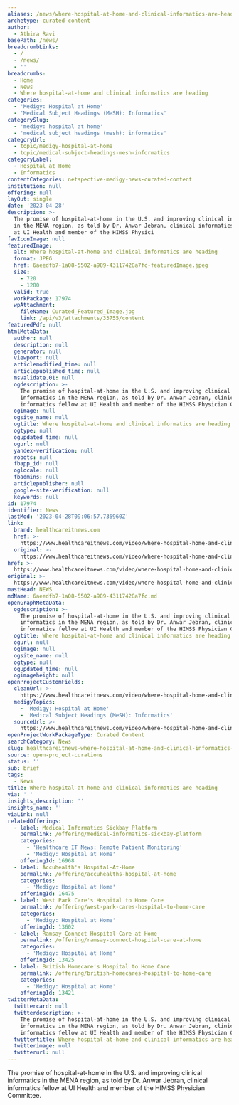 ```yaml
---
aliases: /news/where-hospital-at-home-and-clinical-informatics-are-heading
archetype: curated-content
author:
  - Athira Ravi
basePath: /news/
breadcrumbLinks:
  - /
  - /news/
  - ''
breadcrumbs:
  - Home
  - News
  - Where hospital-at-home and clinical informatics are heading
categories:
  - 'Medigy: Hospital at Home'
  - 'Medical Subject Headings (MeSH): Informatics'
categorySlug:
  - 'medigy: hospital at home'
  - 'medical subject headings (mesh): informatics'
categoryUrl:
  - topic/medigy-hospital-at-home
  - topic/medical-subject-headings-mesh-informatics
categoryLabel:
  - Hospital at Home
  - Informatics
contentCategories: netspective-medigy-news-curated-content
institution: null
offering: null
layOut: single
date: '2023-04-28'
description: >-
  The promise of hospital-at-home in the U.S. and improving clinical informatics
  in the MENA region, as told by Dr. Anwar Jebran, clinical informatics fellow
  at UI Health and member of the HIMSS Physici
favIconImage: null
featuredImage:
  alt: Where hospital-at-home and clinical informatics are heading
  format: JPEG
  href: 6aeedfb7-1a08-5502-a989-43117428a7fc-featuredImage.jpeg
  size:
    - 720
    - 1280
  valid: true
  workPackage: 17974
  wpAttachment:
    fileName: Curated_Featured_Image.jpg
    link: /api/v3/attachments/33755/content
featuredPdf: null
htmlMetaData:
  author: null
  description: null
  generator: null
  viewport: null
  articlemodified_time: null
  articlepublished_time: null
  msvalidate.01: null
  ogdescription: >-
    The promise of hospital-at-home in the U.S. and improving clinical
    informatics in the MENA region, as told by Dr. Anwar Jebran, clinical
    informatics fellow at UI Health and member of the HIMSS Physician Committee.
  ogimage: null
  ogsite_name: null
  ogtitle: Where hospital-at-home and clinical informatics are heading
  ogtype: null
  ogupdated_time: null
  ogurl: null
  yandex-verification: null
  robots: null
  fbapp_id: null
  oglocale: null
  fbadmins: null
  articlepublisher: null
  google-site-verification: null
  keywords: null
id: 17974
identifier: News
lastMod: '2023-04-28T09:06:57.736960Z'
link:
  brand: healthcareitnews.com
  href: >-
    https://www.healthcareitnews.com/video/where-hospital-home-and-clinical-informatics-are-heading
  original: >-
    https://www.healthcareitnews.com/video/where-hospital-home-and-clinical-informatics-are-heading
href: >-
  https://www.healthcareitnews.com/video/where-hospital-home-and-clinical-informatics-are-heading
original: >-
  https://www.healthcareitnews.com/video/where-hospital-home-and-clinical-informatics-are-heading
mastHead: NEWS
mdName: 6aeedfb7-1a08-5502-a989-43117428a7fc.md
openGraphMetaData:
  ogdescription: >-
    The promise of hospital-at-home in the U.S. and improving clinical
    informatics in the MENA region, as told by Dr. Anwar Jebran, clinical
    informatics fellow at UI Health and member of the HIMSS Physician Committee.
  ogtitle: Where hospital-at-home and clinical informatics are heading
  ogurl: null
  ogimage: null
  ogsite_name: null
  ogtype: null
  ogupdated_time: null
  ogimageheight: null
openProjectCustomFields:
  cleanUrl: >-
    https://www.healthcareitnews.com/video/where-hospital-home-and-clinical-informatics-are-heading
  medigyTopics:
    - 'Medigy: Hospital at Home'
    - 'Medical Subject Headings (MeSH): Informatics'
  sourceUrl: >-
    https://www.healthcareitnews.com/video/where-hospital-home-and-clinical-informatics-are-heading
openProjectWorkPackageType: Curated Content
searchCategory: News
slug: healthcareitnews-where-hospital-at-home-and-clinical-informatics-are-heading
source: open-project-curations
status: ''
sub: brief
tags:
  - News
title: Where hospital-at-home and clinical informatics are heading
via: ' '
insights_description: ''
insights_name: ''
viaLink: null
relatedOfferings:
  - label: Medical Informatics Sickbay Platform
    permalink: /offering/medical-informatics-sickbay-platform
    categories:
      - 'Healthcare IT News: Remote Patient Monitoring'
      - 'Medigy: Hospital at Home'
    offeringId: 16968
  - label: Accuhealth's Hospital-At-Home
    permalink: /offering/accuhealths-hospital-at-home
    categories:
      - 'Medigy: Hospital at Home'
    offeringId: 16475
  - label: West Park Care's Hospital to Home Care
    permalink: /offering/west-park-cares-hospital-to-home-care
    categories:
      - 'Medigy: Hospital at Home'
    offeringId: 13602
  - label: Ramsay Connect Hospital Care at Home
    permalink: /offering/ramsay-connect-hospital-care-at-home
    categories:
      - 'Medigy: Hospital at Home'
    offeringId: 13425
  - label: British Homecare's Hospital to Home Care
    permalink: /offering/british-homecares-hospital-to-home-care
    categories:
      - 'Medigy: Hospital at Home'
    offeringId: 13421
twitterMetaData:
  twittercard: null
  twitterdescription: >-
    The promise of hospital-at-home in the U.S. and improving clinical
    informatics in the MENA region, as told by Dr. Anwar Jebran, clinical
    informatics fellow at UI Health and member of the HIMSS Physician Committee.
  twittertitle: Where hospital-at-home and clinical informatics are heading
  twitterimage: null
  twitterurl: null
---
```

<p>The promise of hospital-at-home in the U.S. and improving clinical informatics in the MENA region, as told by Dr. Anwar Jebran, clinical informatics fellow at UI Health and member of the HIMSS Physician Committee.</p>